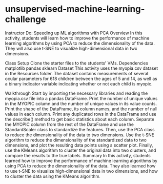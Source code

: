 # unsupervised-machine-learning-challenge

Instructor Do: Speeding up ML algorithms with PCA
Overview
In this activity, students will learn how to improve the performance of machine learning algorithms by using PCA to reduce the dimensionality of the data. They will also use t-SNE to visualize high-dimensional data in two dimensions.

Class Setup
Clone the starter files to the students' VMs.
Dependencies
matplotlib
pandas
sklearn
Dataset
This activity uses the myopia.csv dataset in the Resources folder. The dataset contains measurements of several ocular parameters for 618 children between the ages of 5 and 14, as well as a binary indicator variable indicating whether or not each child is myopic.

Walkthrough
Start by importing the necessary libraries and reading the myopia.csv file into a pandas DataFrame.
Print the number of unique values in the MYOPIC column and the number of unique values in its value counts.
Print the shape of the DataFrame, its column names, and the number of null values in each column.
Print any duplicated rows in the DataFrame and use the describe() method to get basic statistics about each column.
Separate the MYOPIC column from the rest of the DataFrame and use the StandardScaler class to standardize the features. Then, use the PCA class to reduce the dimensionality of the data to two dimensions.
Use the t-SNE algorithm to reduce the dimensionality of the standardized data to two dimensions, and plot the resulting data points using a scatter plot.
Finally, use the KMeans algorithm to cluster the original data into two clusters, and compare the results to the true labels.
Summary
In this activity, students learned how to improve the performance of machine learning algorithms by using PCA to reduce the dimensionality of the data. They also learned how to use t-SNE to visualize high-dimensional data in two dimensions, and how to cluster the data using the KMeans algorithm.
